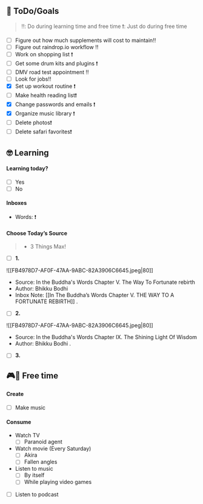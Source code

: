 ## 🎯 ToDo/Goals

> ‼️: Do during learning time and free time
> ❗️: Just do during free time

- [ ] Figure out how much supplements will cost to maintain‼️
- [ ] Figure out raindrop.io workflow ‼️
- [ ] Work on shopping list ❗️
- [ ] Get some drum kits and plugins ❗️
- [ ] DMV road test appointment ‼️
- [ ] Look for jobs‼️
- [x] Set up workout routine ❗️
- [ ] Make health reading list❗️
- [x] Change passwords and emails ❗️
- [x] Organize music library ❗️
- [ ] Delete photos❗️
- [ ] Delete safari favorites❗️

## 🤓 Learning
#### Learning today?
- [ ] Yes
- [ ] No

#### Inboxes

- Words: ❗️

#### Choose Today’s Source

> - 3 Things Max!

- [ ] **1.** 

![[FB4978D7-AF0F-47AA-9ABC-82A3906C6645.jpeg|80]]
- Source: In the Buddha's Words Chapter V. The Way To Fortunate rebirth
- Author: Bhikku Bodhi
-  Inbox Note: [[In The Buddha’s Words Chapter V. THE WAY TO A FORTUNATE REBIRTH]]
.
- [ ] **2.**

![[FB4978D7-AF0F-47AA-9ABC-82A3906C6645.jpeg|80]]
- Source: In the Buddha's Words Chapter IX. The Shining Light Of Wisdom
- Author: Bhikku Bodhi
.
- [ ] **3.**


## 🎮🎨 Free time

#### Create

- [ ] Make music

#### Consume

- Watch TV 
	- [ ] Paranoid agent
- Watch movie (Every Saturday)
	- [ ] Akira
	- [ ] Fallen angles
- Listen to music
	- [ ] By itself
	- [ ] While playing video games
- [ ] Listen to podcast

